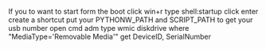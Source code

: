 If you to want to start form the boot click win+r type shell:startup click enter create a shortcut put your PYTHONW_PATH and  SCRIPT_PATH
to get your usb number open cmd adm type wmic diskdrive where "MediaType='Removable Media'" get DeviceID, SerialNumber
